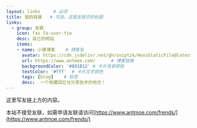 ```yaml
---
layout: links     # 必须
title: 我的链接   # 可选，这是友链页的标题
links:
  - group: 友联
    icon: fas fa-user-tie
    desc: 自己的网站
    items:
    - name: 小康博客    # 博客名
      avatar: https://cdn.jsdelivr.net/gh/sviptzk/HexoStaticFile@latest/avatar.jpg  # 头像链接
      url: https://www.antmoe.com/      # 博客链接
      backgroundColor: '#881B12' # 卡片背景颜色
      textColor: '#fff'  # 卡片文字颜色
      tags: [blog]    # 标签
      desc:  一个收藏回忆与分享技术的地方！
---
```


这里写友链上方的内容。



<!-- more -->



本站不接受友联，如需申请友联请访问[https://www.antmoe.com/frends/](https://www.antmoe.com/frends/)